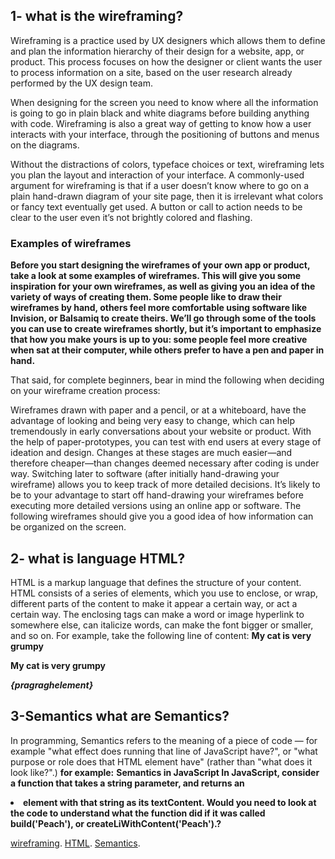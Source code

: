 ## 1- what is the wireframing?
 Wireframing is a practice used by UX designers which allows them to define and plan the information hierarchy of their design for a website, app, or product. This process focuses on how the designer or client wants the user to process information on a site, based on the user research already performed by the UX design team.

When designing for the screen you need to know where all the information is going to go in plain black and white diagrams before building anything with code. Wireframing is also a great way of getting to know how a user interacts with your interface, through the positioning of buttons and menus on the diagrams.

Without the distractions of colors, typeface choices or text, wireframing lets you plan the layout and interaction of your interface. A commonly-used argument for wireframing is that if a user doesn’t know where to go on a plain hand-drawn diagram of your site page, then it is irrelevant what colors or fancy text eventually get used. A button or call to action needs to be clear to the user even it’s not brightly colored and flashing.


 ### Examples of wireframes
**Before you start designing the wireframes of your own app or product, take a look at some examples of wireframes. This will give you some inspiration for your own wireframes, as well as giving you an idea of the variety of ways of creating them. Some people like to draw their wireframes by hand, others feel more comfortable using software like Invision, or Balsamiq to create theirs. We’ll go through some of the tools you can use to create wireframes shortly, but it’s important to emphasize that how you make yours is up to you: some people feel more creative when sat at their computer, while others prefer to have a pen and paper in hand.**

That said, for complete beginners, bear in mind the following when deciding on your wireframe creation process:

Wireframes drawn with paper and a pencil, or at a whiteboard, have the advantage of looking and being very easy to change, which can help tremendously in early conversations about your website or product.
With the help of paper-prototypes, you can test with end users at every stage of ideation and design. Changes at these stages are much easier—and therefore cheaper—than changes deemed necessary after coding is under way.
Switching later to software (after initially hand-drawing your wireframe) allows you to keep track of more detailed decisions.
It’s likely to be to your advantage to start off hand-drawing your wireframes before executing more detailed versions using an online app or software. The following wireframes should give you a good idea of how information can be organized on the screen.


## 2- what is language HTML?
HTML is a markup language that defines the structure of your content. HTML consists of a series of elements, which you use to enclose, or wrap, different parts of the content to make it appear a certain way, or act a certain way. The enclosing tags can make a word or image hyperlink to somewhere else, can italicize words, can make the font bigger or smaller, and so on.  For example, take the following line of content:
**My cat is very grumpy**
**<p>My cat is very grumpy</p>**
***{pragraghelement}***

## 3-Semantics what are Semantics?
In programming, Semantics refers to the meaning of a piece of code — for example "what effect does running that line of JavaScript have?", or "what purpose or role does that HTML element have" (rather than "what does it look like?".) **for example:**
**Semantics in JavaScript
In JavaScript, consider a function that takes a string parameter, and returns an <li> element with that string as its textContent. Would you need to look at the code to understand what the function did if it was called build('Peach'), or createLiWithContent('Peach').?**

[wireframing](https://careerfoundry.com/en/blog/ux-design/how-to-create-your-first-wireframe/#1-what-is-a-wireframe-and-why-do-ux-designers-use-them).
[HTML](https://www.autodesk.com/education/home).
[Semantics](https://developer.mozilla.org/en-US/docs/Glossary/Semantics).